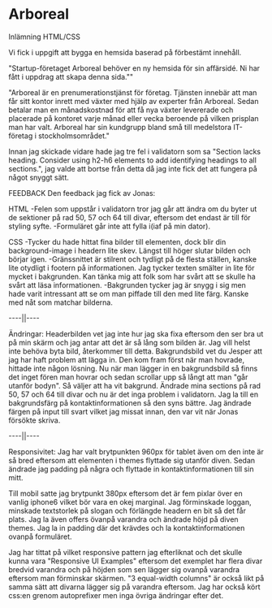 # Arboreal
Inlämning HTML/CSS

Vi fick i uppgift att bygga en hemsida baserad på förbestämt innehåll.

"Startup-företaget Arboreal behöver en ny hemsida för sin affärsidé. Ni har fått i uppdrag att skapa denna sida.""

"Arboreal är en prenumerationstjänst för företag. Tjänsten innebär att man får sitt kontor inrett med växter med hjälp av experter från Arboreal. Sedan betalar man en månadskostnad för att få nya växter levererade och placerade på kontoret varje månad eller vecka beroende på vilken prisplan man har valt. Arboreal har sin kundgrupp bland små till medelstora IT-företag i stockholmsområdet."

Innan jag skickade vidare hade jag tre fel i validatorn som sa "Section lacks heading. Consider using h2-h6 elements to add identifying headings to all sections.", jag valde att bortse från detta då jag inte fick det att fungera på något snyggt sätt.

FEEDBACK
Den feedback jag fick av Jonas:

HTML
-Felen som uppstår i validatorn tror jag går att ändra om du byter ut de sektioner på rad 50, 57 och 64 till divar, eftersom det endast är till för styling syfte.
-Formuläret går inte att fylla i(iaf på min dator).

CSS
-Tycker du hade hittat fina bilder till elementen, dock blir din background-image i headern lite skev. Längst till höger slutar bilden och börjar igen.
-Gränssnittet är stilrent och tydligt på de flesta ställen, kanske lite otydligt i footern på informationen. Jag tycker texten smälter in lite för mycket i bakgrunden. Kan tänka mig att folk som har svårt att se skulle ha svårt att läsa informationen.
-Bakgrunden tycker jag är snygg i sig men hade varit intressant att se om man piffade till den med lite färg. Kanske med nåt som matchar bilderna.

----||----

Ändringar:
Headerbilden vet jag inte hur jag ska fixa eftersom den ser bra ut på min skärm och jag antar att det är så lång som bilden är. Jag vill helst inte behöva byta bild, återkommer till detta.
Bakgrundsbild vet du Jesper att jag har haft problem att lägga in. Den kom fram först när man hovrade, hittade inte någon lösning. Nu när man lägger in en bakgrundsbild så finns det inget fören man hovrar och sedan scrollar upp så långt att man "går utanför bodyn". Så väljer att ha vit bakgrund.
Ändrade mina sections på rad 50, 57 och 64 till divar och nu är det inga problem i validatorn.
Jag la till en bakgrundsfärg på kontaktinformationen så den syns bättre.
Jag ändrade färgen på input till svart vilket jag missat innan, den var vit när Jonas försökte skriva.

----||----

Responsivitet:
Jag har valt brytpunkten 960px för tablet även om den inte är så bred eftersom att elementen i themes flyttade sig utanför diven. Sedan ändrade jag padding på några och flyttade in kontaktinformationen till sin mitt.

Till mobil satte jag brytpunkt 380px eftersom det är fem pixlar över en vanlig iphone6 vilket bör vara en okej marginal. 
Jag förminskade loggan, minskade textstorlek på slogan och förlängde headern en bit så det får plats. Jag la även offers övanpå varandra och ändrade höjd på diven themes. Jag la in padding där det krävdes och la kontaktinformationen ovanpå formuläret.

Jag har tittat på vilket responsive pattern jag efterliknat och det skulle kunna vara "Responsive UI Examples" eftersom det exemplet har flera divar bredvid varandra och på höjden som sen lägger sig ovanpå varandra eftersom man förminskar skärmen.
"3 equal-width columns" är också likt på samma sätt att divarna lägger sig på varandra eftersom.
Jag har också kört css:en grenom autoprefixer men inga övriga ändringar efter det.




